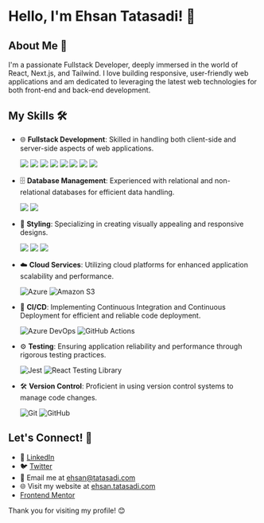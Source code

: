 # Hello, I'm Ehsan Tatasadi! 👋

## About Me 🌟

I'm a passionate Fullstack Developer, deeply immersed in the world of React, Next.js, and Tailwind. I love building responsive, user-friendly web applications and am dedicated to leveraging the latest web technologies for both front-end and back-end development.

## My Skills 🛠️

- 🌐 **Fullstack Development**: Skilled in handling both client-side and server-side aspects of web applications.

  ![](https://img.shields.io/badge/HTML5-fff?style=for-the-badge&logo=HTML5&logoColor=fff&color=E34F26) 
  ![](https://img.shields.io/badge/JavaScript-fff?style=for-the-badge&logo=javascript&logoColor=fff&color=F7DF1E) 
  ![](https://img.shields.io/badge/TypeScript-fff?style=for-the-badge&logo=TypeScript&logoColor=fff&color=2f74c0) 
  ![](https://img.shields.io/badge/React-fff?style=for-the-badge&logo=React&logoColor=000&color=5ed3f3) 
  ![](https://img.shields.io/badge/Next.js-fff?style=for-the-badge&logo=next.js&logoColor=fff&color=000)
  ![](https://img.shields.io/badge/Node.js-fff?style=for-the-badge&logo=node.js&logoColor=fff&color=339933)
  ![](https://img.shields.io/badge/Express.js-fff?style=for-the-badge&logo=express&logoColor=000&color=000)
  ![](https://img.shields.io/badge/Prisma-fff?style=for-the-badge&logo=prisma&logoColor=fff&color=0C344B)

- 🗄️ **Database Management**: Experienced with relational and non-relational databases for efficient data handling.

  ![](https://img.shields.io/badge/PostgreSQL-fff?style=for-the-badge&logo=postgresql&logoColor=fff&color=336791)
  ![](https://img.shields.io/badge/MongoDB-fff?style=for-the-badge&logo=mongodb&logoColor=fff&color=47A248)

- 🎨 **Styling**: Specializing in creating visually appealing and responsive designs.

  ![](https://img.shields.io/badge/CSS3-fff?style=for-the-badge&logo=CSS3&logoColor=fff&color=29a4d9) 
  ![](https://img.shields.io/badge/Tailwind_CSS-fff?style=for-the-badge&logo=tailwindcss&logoColor=fff&color=15b8c5)
  ![](https://img.shields.io/badge/Styled_Components-fff?style=for-the-badge&logo=styled-components&logoColor=DB7093&color=fff)

- ☁️ **Cloud Services**: Utilizing cloud platforms for enhanced application scalability and performance.

  ![Azure](https://img.shields.io/badge/Azure-0078D4?style=for-the-badge&logo=microsoft-azure&logoColor=ffffff)
  ![Amazon S3](https://img.shields.io/badge/Amazon_S3-232F3E?style=for-the-badge&logo=amazon-s3&logoColor=FF9900)

- 🔄 **CI/CD**: Implementing Continuous Integration and Continuous Deployment for efficient and reliable code deployment.

  ![Azure DevOps](https://img.shields.io/badge/Azure_DevOps-0078D4?style=for-the-badge&logo=azure-devops&logoColor=ffffff)
  ![GitHub Actions](https://img.shields.io/badge/GitHub_Actions-2088FF?style=for-the-badge&logo=github-actions&logoColor=ffffff)


- ⚙️ **Testing**: Ensuring application reliability and performance through rigorous testing practices.

  ![Jest](https://img.shields.io/badge/Jest-C21325?style=for-the-badge&logo=jest&logoColor=ffffff)
  ![React Testing Library](https://img.shields.io/badge/Testing_Library-E33332?style=for-the-badge&logo=testing-library&logoColor=ffffff)

- 🛠️ **Version Control**: Proficient in using version control systems to manage code changes.

  ![Git](https://img.shields.io/badge/Git-F05032?style=for-the-badge&logo=git&logoColor=ffffff)
  ![GitHub](https://img.shields.io/badge/GitHub-181717?style=for-the-badge&logo=github&logoColor=ffffff)

## Let's Connect! 🤝

- 💼 [LinkedIn](https://www.linkedin.com/in/ehsan-tatasadi-2161a433)
- 🐦 [Twitter](https://twitter.com/etatasadi)
- 📧 Email me at ehsan@tatasadi.com
- 🌐 Visit my website at [ehsan.tatasadi.com](https://ehsan.tatasadi.com)
- [Frontend Mentor](https://www.frontendmentor.io/profile/tatasadi)

Thank you for visiting my profile! 😊
